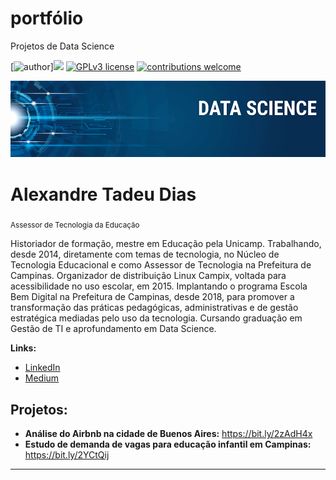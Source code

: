 # portfólio
Projetos de Data Science

[![author](https://img.shields.io/badge/author-domtadeo-red.svg)][![](https://img.shields.io/badge/python-3.7+-blue.svg)](https://www.python.org/downloads/release/python-365/) [![GPLv3 license](https://img.shields.io/badge/License-GPLv3-blue.svg)](http://perso.crans.org/besson/LICENSE.html) [![contributions welcome](https://img.shields.io/badge/contributions-welcome-brightgreen.svg?style=flat)](https://github.com/domtadeo)

<p align="center">
  <img src="banner.png" >
</p>

# Alexandre Tadeu Dias
<sub>Assessor de Tecnologia da Educação</sub>

Historiador de formação, mestre em Educação pela Unicamp. Trabalhando, desde 2014, diretamente com temas de tecnologia, no Núcleo de Tecnologia Educacional e como Assessor de Tecnologia na Prefeitura de Campinas.
Organizador de distribuição Linux Campix, voltada para acessibilidade no uso escolar, em 2015.
Implantando o programa Escola Bem Digital na Prefeitura de Campinas, desde 2018, para promover a transformação das práticas pedagógicas, administrativas e de gestão estratégica mediadas pelo uso da tecnologia.
Cursando graduação em Gestão de TI e aprofundamento em Data Science.

**Links:**
* [LinkedIn](www.linkedin.com/in/alexandre-tadeu-dias)
* [Medium](https://www.medium.com)


## Projetos:
* **Análise do Airbnb na cidade de Buenos Aires:** https://bit.ly/2zAdH4x
* **Estudo de demanda de vagas para educação infantil em Campinas:** https://bit.ly/2YCtQij

---
